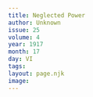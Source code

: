 ```yaml
---
title: Neglected Power
author: Unknown
issue: 25
volume: 4
year: 1917
month: 17
day: VI
tags:
layout: page.njk
image:
---
```


